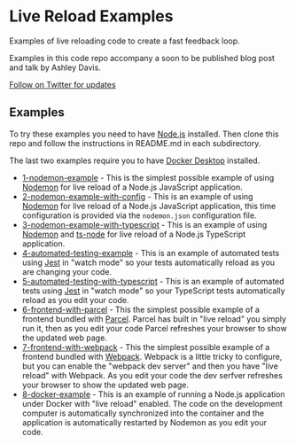 # Live Reload Examples

Examples of live reloading code to create a fast feedback loop.

Examples in this code repo accompany a soon to be published blog post and talk by Ashley Davis. 

[Follow on Twitter for updates](https://twitter.com/codecapers)

## Examples

To try these examples you need to have [Node.js](https://nodejs.org/) installed. Then clone this repo and follow the instructions in README.md in each subdirectory.

The last two examples require you to have [Docker Desktop](https://www.docker.com/products/docker-desktop) installed.

- [1-nodemon-example](https://github.com/ashleydavis/live-reload-examples/tree/main/1-nodemon-example) - This is the simplest possible example of using [Nodemon](https://www.npmjs.com/package/nodemon) for live reload of a Node.js JavaScript application.
- [2-nodemon-example-with-config](https://github.com/ashleydavis/live-reload-examples/tree/main/2-nodemon-example-with-config) - This is an example of using [Nodemon](https://www.npmjs.com/package/nodemon) for live reload of a Node.js JavaScript application, this time configuration is provided via the `nodemon.json` configuration file.
- [3-nodemon-example-with-typescript](https://github.com/ashleydavis/live-reload-examples/tree/main/2-nodemon-example-with-config) - This is an example of using [Nodemon](https://www.npmjs.com/package/nodemon) and [ts-node](https://www.npmjs.com/package/ts-node) for live reload of a Node.js TypeScript application.
- [4-automated-testing-example](https://github.com/ashleydavis/live-reload-examples/tree/main/4-automated-testing-example) - This is an example of automated tests using [Jest](https://jestjs.io/) in "watch mode" so your tests automatically reload as you are changing your code.
- [5-automated-testing-with-typescript](https://github.com/ashleydavis/live-reload-examples/tree/main/5-automated-testing-with-typescript) - This is an example of automated tests using [Jest](https://jestjs.io/) in "watch mode" so your TypeScript tests automatically reload as you edit your code.
- [6-frontend-with-parcel](https://github.com/ashleydavis/live-reload-examples/tree/main/6-frontend-with-parcel) - This the simplest possible example of a frontend bundled with [Parcel](https://parceljs.org/). Parcel has built in "live reload" you simply run it, then as you edit your code Parcel refreshes your browser to show the updated web page.
- [7-frontend-with-webpack](https://github.com/ashleydavis/live-reload-examples/tree/main/7-frontend-with-webpack) - This the simplest possible example of a frontend bundled with [Webpack](https://webpack.js.org/). Webpack is a little tricky to configure, but you can enable the "webpack dev server" and then you have "live reload" with Webpack. As you edit your code the dev serfver refreshes your browser to show the updated web page.
- [8-docker-example](https://github.com/ashleydavis/live-reload-examples/tree/main/8-docker-example) - This is an example of running a Node.js application under Docker with "live reload" enabled. The code on the development computer is automatically synchronized into the container and the application is automatically restarted by Nodemon as you edit your code.
